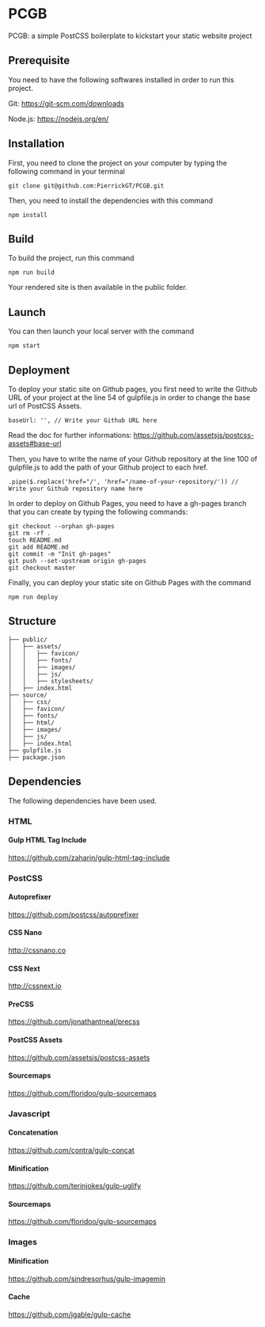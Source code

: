 # PCGB

PCGB: a simple PostCSS boilerplate to kickstart your static website project

## Prerequisite

You need to have the following softwares installed in order to run this project.

Git: https://git-scm.com/downloads

Node.js: https://nodejs.org/en/

## Installation

First, you need to clone the project on your computer by typing the following command in your terminal
```
git clone git@github.com:PierrickGT/PCGB.git
```
Then, you need to install the dependencies with this command
```
npm install
```
## Build

To build the project, run this command
```
npm run build
```
Your rendered site is then available in the public folder.

## Launch

You can then launch your local server with the command
```
npm start
```

## Deployment

To deploy your static site on Github pages, you first need to write the Github URL of your project at the line 54 of gulpfile.js in order to change the base url of PostCSS Assets.
```
baseUrl: '', // Write your Github URL here
```

Read the doc for further informations: https://github.com/assetsjs/postcss-assets#base-url

Then, you have to write the name of your Github repository at the line 100 of gulpfile.js  to add the path of your Github project to each href.
```
.pipe($.replace('href="/', 'href="/name-of-your-repository/')) // Write your Github repository name here
```

In order to deploy on Github Pages, you need to have a gh-pages branch that you can create by typing the following commands:
```
git checkout --orphan gh-pages
git rm -rf .
touch README.md
git add README.md
git commit -m "Init gh-pages"
git push --set-upstream origin gh-pages
git checkout master
```

Finally, you can deploy your static site on Github Pages with the command
```
npm run deploy
```
## Structure

```
├── public/
│   ├── assets/
│   │   ├── favicon/
│   │   ├── fonts/
│   │   ├── images/
│   │   ├── js/
│   │   ├── stylesheets/
│   ├── index.html
├── source/
│   ├── css/
│   ├── favicon/
│   ├── fonts/
│   ├── html/
│   ├── images/
│   ├── js/
│   ├── index.html
├── gulpfile.js
├── package.json
```

## Dependencies

The following dependencies have been used.

### HTML

#### Gulp HTML Tag Include
https://github.com/zaharin/gulp-html-tag-include

### PostCSS

#### Autoprefixer
https://github.com/postcss/autoprefixer

#### CSS Nano
http://cssnano.co

#### CSS Next
http://cssnext.io

#### PreCSS
https://github.com/jonathantneal/precss

#### PostCSS Assets
https://github.com/assetsjs/postcss-assets

#### Sourcemaps
https://github.com/floridoo/gulp-sourcemaps

### Javascript

#### Concatenation
https://github.com/contra/gulp-concat

#### Minification
https://github.com/terinjokes/gulp-uglify

#### Sourcemaps
https://github.com/floridoo/gulp-sourcemaps

### Images

#### Minification
https://github.com/sindresorhus/gulp-imagemin

#### Cache
https://github.com/jgable/gulp-cache